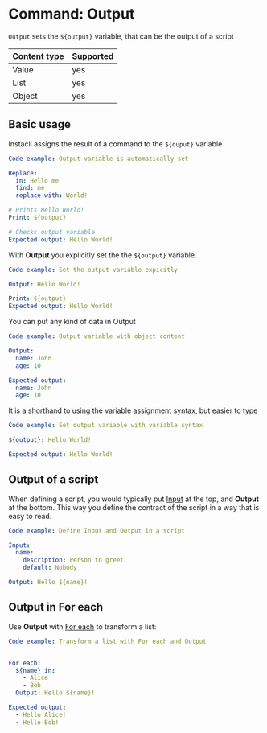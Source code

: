 # Command: Output

`Output` sets the `${output}` variable, that can be the output of a script

| Content type | Supported |
|--------------|-----------|
| Value        | yes       |
| List         | yes       |
| Object       | yes       |

## Basic usage

Instacli assigns the result of a command to the `${ouput}` variable

```yaml
Code example: Output variable is automatically set

Replace:
  in: Hello me
  find: me
  replace with: World!

# Prints Hello World!
Print: ${output}

# Checks output variable
Expected output: Hello World!
```

With **Output** you explicitly set the the `${output}` variable.

```yaml
Code example: Set the output variable expicitly

Output: Hello World!

Print: ${output}
Expected output: Hello World!
```

You can put any kind of data in Output

```yaml
Code example: Output variable with object content

Output:
  name: John
  age: 10

Expected output:
  name: John
  age: 10
```

It is a shorthand to using the variable assignment syntax, but easier to type

```yaml
Code example: Set output variable with variable syntax

${output}: Hello World!

Expected output: Hello World!
```

## Output of a script

When defining a script, you would typically put  [Input](Input.md) at the top, and **Output** at the bottom. This way you define the contract of the script in a
way that is easy to read.

```yaml
Code example: Define Input and Output in a script

Input:
  name:
    description: Person to greet
    default: Nobody

Output: Hello ${name}!
```

## Output in For each

Use **Output** with [For each](../control-flow/For%20each.md) to transform a list:

```yaml
Code example: Transform a list with For each and Output


For each:
  ${name} in:
    - Alice
    - Bob
  Output: Hello ${name}!

Expected output:
  - Hello Alice!
  - Hello Bob! 
```